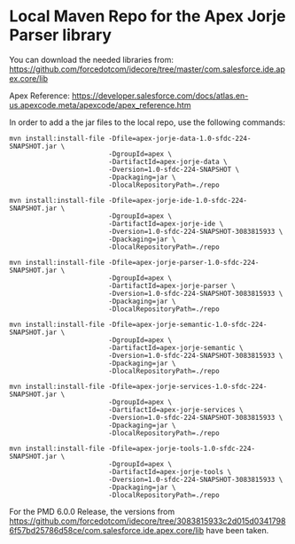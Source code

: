 # Local Maven Repo for the Apex Jorje Parser library

You can download the needed libraries from:
<https://github.com/forcedotcom/idecore/tree/master/com.salesforce.ide.apex.core/lib>

Apex Reference:
<https://developer.salesforce.com/docs/atlas.en-us.apexcode.meta/apexcode/apex_reference.htm>

In order to add a the jar files to the local repo, use the following commands:

    mvn install:install-file -Dfile=apex-jorje-data-1.0-sfdc-224-SNAPSHOT.jar \
                             -DgroupId=apex \
                             -DartifactId=apex-jorje-data \
                             -Dversion=1.0-sfdc-224-SNAPSHOT \
                             -Dpackaging=jar \
                             -DlocalRepositoryPath=./repo
    
    mvn install:install-file -Dfile=apex-jorje-ide-1.0-sfdc-224-SNAPSHOT.jar \
                             -DgroupId=apex \
                             -DartifactId=apex-jorje-ide \
                             -Dversion=1.0-sfdc-224-SNAPSHOT-3083815933 \
                             -Dpackaging=jar \
                             -DlocalRepositoryPath=./repo
    
    mvn install:install-file -Dfile=apex-jorje-parser-1.0-sfdc-224-SNAPSHOT.jar \
                             -DgroupId=apex \
                             -DartifactId=apex-jorje-parser \
                             -Dversion=1.0-sfdc-224-SNAPSHOT-3083815933 \
                             -Dpackaging=jar \
                             -DlocalRepositoryPath=./repo
    
    mvn install:install-file -Dfile=apex-jorje-semantic-1.0-sfdc-224-SNAPSHOT.jar \
                             -DgroupId=apex \
                             -DartifactId=apex-jorje-semantic \
                             -Dversion=1.0-sfdc-224-SNAPSHOT-3083815933 \
                             -Dpackaging=jar \
                             -DlocalRepositoryPath=./repo
    
    mvn install:install-file -Dfile=apex-jorje-services-1.0-sfdc-224-SNAPSHOT.jar \
                             -DgroupId=apex \
                             -DartifactId=apex-jorje-services \
                             -Dversion=1.0-sfdc-224-SNAPSHOT-3083815933 \
                             -Dpackaging=jar \
                             -DlocalRepositoryPath=./repo
    
    mvn install:install-file -Dfile=apex-jorje-tools-1.0-sfdc-224-SNAPSHOT.jar \
                             -DgroupId=apex \
                             -DartifactId=apex-jorje-tools \
                             -Dversion=1.0-sfdc-224-SNAPSHOT-3083815933 \
                             -Dpackaging=jar \
                             -DlocalRepositoryPath=./repo
    

For the PMD 6.0.0 Release, the versions from
<https://github.com/forcedotcom/idecore/tree/3083815933c2d015d03417986f57bd25786d58ce/com.salesforce.ide.apex.core/lib>
have been taken.
